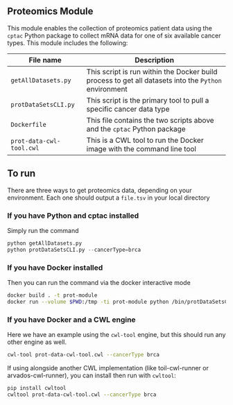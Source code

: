 ## Proteomics Module
This module enables the collection of proteomics patient data using the `cptac` Python package to collect mRNA data for one of six available cancer types. This module includes the following:

| File name| Description|
| --- | ---|
|`getAllDatasets.py`| This script is run within the Docker build process to get all datasets into the `Python` environment|
| `protDataSetsCLI.py`| This script is the primary tool to pull a specific cancer data type |
| `Dockerfile` | This file contains the two scripts above and the `cptac` Python package|
|`prot-data-cwl-tool.cwl`| This is a CWL tool to run the Docker image with the command line tool|


## To run
There are three ways to get proteomics data, depending on your environment. Each one should output a `file.tsv` in your local directory

### If you have Python and cptac installed
Simply run the command
``` python
python getAllDatasets.py
python protDataSetsCLI.py --cancerType=brca

```

### If you have Docker installed
Then you can run the command via the docker interactive mode

``` bash
docker build . -t prot-module
docker run --volume $PWD:/tmp -ti prot-module python /bin/protDataSetsCLI.py --cancerType=brca
```

### If you have Docker and a CWL engine
Here we have an example using the `cwl-tool` engine, but this should run any other engine as well.

``` bash
cwl-tool prot-data-cwl-tool.cwl --cancerType brca
```

If using alongside another CWL implementation (like toil-cwl-runner or arvados-cwl-runner), 
you can install then run with `cwltool`:
```bash
pip install cwltool
cwltool prot-data-cwl-tool.cwl --cancerType brca
```
